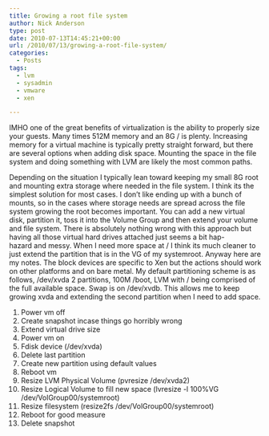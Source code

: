 ```yaml
---
title: Growing a root file system
author: Nick Anderson
type: post
date: 2010-07-13T14:45:21+00:00
url: /2010/07/13/growing-a-root-file-system/
categories:
  - Posts
tags:
  - lvm
  - sysadmin
  - vmware
  - xen

---
```

IMHO one of the great benefits of virtualization is the ability to properly size your guests. Many times 512M memory and an 8G / is plenty. Increasing memory for a virtual machine is typically pretty straight forward, but there are several options when adding disk space. Mounting the space in the file system and doing something with LVM are likely the most common paths.

Depending on the situation I typically lean toward keeping my small 8G root and mounting extra storage where needed in the file system. I think its the simplest solution for most cases. I don&#8217;t like ending up with a bunch of mounts, so in the cases where storage needs are spread across the file system growing the root becomes important. You can add a new virtual disk, partition it, toss it into the Volume Group and then extend your volume and file system. There is absolutely nothing wrong with this approach but having all those virtual hard drives attached just seems a bit hap-hazard and messy. When I need more space at / I think its much cleaner to just extend the partition that is in the VG of my systemroot. Anyway here are my notes. The block devices are specific to Xen but the actions should work on other platforms and on bare metal. My default partitioning scheme is as follows, /dev/xvda 2 partitions, 100M /boot, LVM with / being comprised of the full available space. Swap is on /dev/xvdb. This allows me to keep growing xvda and extending the second partition when I need to add space.

  1. Power vm off
  2. Create snapshot incase things go horribly wrong
  3. Extend virtual drive size
  4. Power vm on
  5. Fdisk device (/dev/xvda)
  6. Delete last partition
  7. Create new partition using default values
  8. Reboot vm
  9. Resize LVM Physical Volume (pvresize /dev/xvda2)
 10. Resize Logical Volume to fill new space (lvresize -l 100%VG /dev/VolGroup00/systemroot)
 11. Resize filesystem (resize2fs /dev/VolGroup00/systemroot)
 12. Reboot for good measure
 13. Delete snapshot